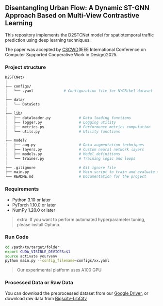 ## Disentangling Urban Flow: A Dynamic ST-GNN Approach Based on Multi-View Contrastive Learning

This repository implements the D2STCNet model for spatiotemporal traffic prediction using deep learning techniques. 

The paper was accepted by [CSCWD](https://cscwd2025.hds.utc.fr/)(IEEE International Conference on Computer Supported Cooperative Work in Design)2025. 

### Project structure
```bash
D2STCNet/
│
├── configs/
│   └── .yaml              # Configuration file for NYCBike1 dataset
│
├── data/
│   └── DataSets
│
├── lib/
│   ├── dataloader.py             # Data loading functions
│   ├── logger.py                 # Logging utility
│   ├── metrics.py                # Performance metrics computation
│   └── utils.py                  # Utility functions
│
├── model/
│   ├── aug.py                    # Data augmentation techniques
│   ├── layers.py                 # Custom neural network layers
│   ├── models.py                 # Model definitions
│   └── trainer.py                # Training logic and loops
│
├── .gitignore                    # Git ignore file
├── main.py                       # Main script to train and evaluate the model
└── README.md                     # Documentation for the project
```

### Requirements
* Python 3.10 or later
* PyTorch 1.10.0 or later
* NumPy 1.20.0 or later

> extra: If you want to perform automated hyperparameter tuning, please install Optuna.

### Run Code
```bash
cd /path/to/target/folder
export CUDA_VISIBLE_DEVICES=$1
source activate yourvenv
python main.py --config_filename=configs/xx.yaml
```
> Our experimental platform uses A100 GPU

### Processed Data or Raw Data
You can download the preprocessed dataset from our [Google Driver](https://drive.google.com/drive/folders/1giE8LOXsmobcIoknV9AyigVhezEdisdW?dmr=1&ec=wgc-drive-globalnav-goto&q=sharedwith:public%20parent:1giE8LOXsmobcIoknV9AyigVhezEdisdW), or download raw data from [ Bigscity-LibCity](https://bigscity-libcity-docs.readthedocs.io/en/latest/)


